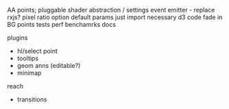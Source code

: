 
AA points; pluggable shader abstraction / settings
event emitter - replace rxjs?
pixel ratio option
default params
just import necessary d3 code
fade in BG points
tests
perf benchamrks
docs

plugins
- hl/select point
- tooltips
- geom anns (editable?)
- minimap

reach
- transitions